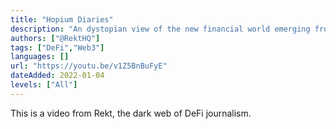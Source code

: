 ```yaml
---
title: "Hopium Diaries"
description: "An dystopian view of the new financial world emerging from crypto"
authors: ["@RektHQ"]
tags: ["DeFi","Web3"]
languages: []
url: "https://youtu.be/v1Z5BnBuFyE"
dateAdded: 2022-01-04
levels: ["All"]
---
```


This is a video from Rekt, the dark web of DeFi journalism.